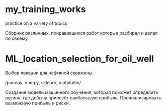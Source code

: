 # my_training_works
practice on a variety of topics

Сборник различных, понравившихся работ которые разбирал и делал по своему.

# ML_location_selection_for_oil_well
Выбор локации для нефтяной скважины. 

/pandas, numpy, sklearn, matplotlib/

Создание модели машинного обучения, которая поможет определить регион, где добыча принесёт наибольшую прибыль. Проанализировать возможную прибыль и риски.
